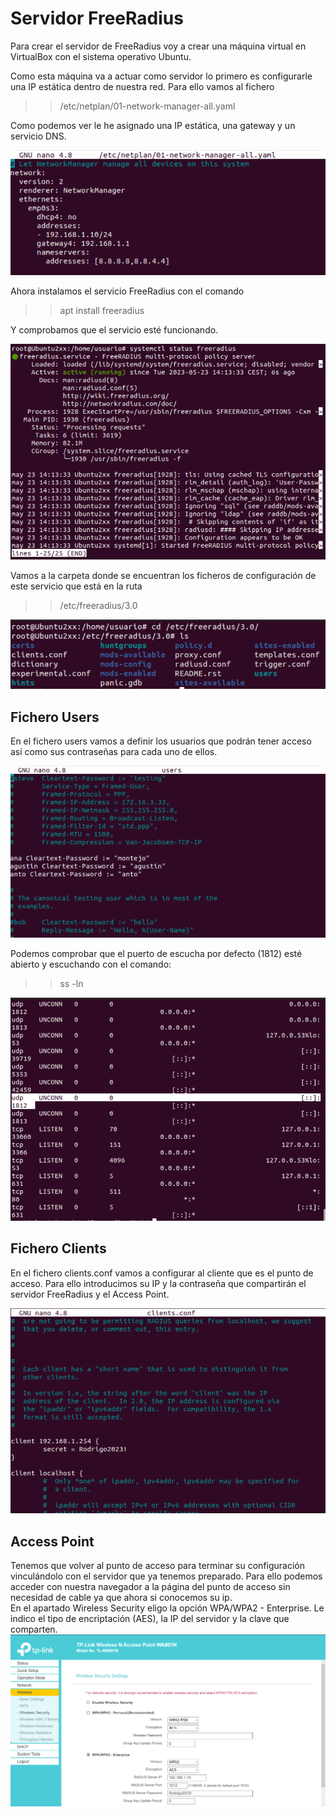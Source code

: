 # Servidor FreeRadius  

Para crear el servidor de FreeRadius voy a crear una máquina virtual en VirtualBox con el sistema operativo Ubuntu.  

Como esta máquina va a actuar como servidor lo primero es configurarle una IP estática dentro de nuestra red. Para ello vamos al fichero 

>>/etc/netplan/01-network-manager-all.yaml  

Como podemos ver le he asignado una IP estática, una gateway y un servicio DNS.  

![a](https://github.com/anamontejo95/Autentificacion-FreeRadius/blob/main/imagenes/freeradius/1.png)  

Ahora instalamos el servicio FreeRadius con el comando  

>>apt install freeradius  

Y comprobamos que el servicio esté funcionando.  

![a](https://github.com/anamontejo95/Autentificacion-FreeRadius/blob/main/imagenes/freeradius/2.png)  

Vamos a la carpeta donde se encuentran los ficheros de configuración de este servicio que está en la ruta  

>>/etc/freeradius/3.0  

![a](https://github.com/anamontejo95/Autentificacion-FreeRadius/blob/main/imagenes/freeradius/3.png)  

## Fichero Users  

En el fichero users vamos a definir los usuarios que podrán tener acceso así como sus contraseñas para cada uno de ellos.  

![a](https://github.com/anamontejo95/Autentificacion-FreeRadius/blob/main/imagenes/freeradius/4.png)

Podemos comprobar que el puerto de escucha por defecto (1812) esté abierto y escuchando con el comando:  

>>ss -ln  

![a](https://github.com/anamontejo95/Autentificacion-FreeRadius/blob/main/imagenes/freeradius/5%20ss%20-ln.png)  

## Fichero Clients  

En el fichero clients.conf vamos a configurar al cliente que es el punto de acceso. Para ello introducimos su IP y la contraseña que compartirán el servidor FreeRadius y el Access Point.  

![a](https://github.com/anamontejo95/Autentificacion-FreeRadius/blob/main/imagenes/freeradius/5.png)  

## Access Point  

Tenemos que volver al punto de acceso para terminar su configuración vinculándolo con el servidor que ya tenemos preparado. Para ello podemos acceder con nuestra navegador a la página del punto de acceso sin necesidad de cable ya que ahora si conocemos su ip.  
En el apartado Wireless Security eligo la opción WPA/WPA2 - Enterprise. Le indico el tipo de encriptación (AES), la IP del servidor y la clave que comparten.  
![a](https://github.com/anamontejo95/Autentificacion-FreeRadius/blob/main/imagenes/accesspoint/4.png)
